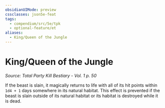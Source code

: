 ```yaml
---
obsidianUIMode: preview
cssclasses: json5e-feat
tags:
  - compendium/src/5e/tpk
  - optional-feature/et
aliases:
  - King/Queen of the Jungle
---
```

# King/Queen of the Jungle
*Source: Total Party Kill Bestiary - Vol. 1 p. 50*  

If the beast is slain, it magically returns to life with all of its hit points within `1d4 + 1` days somewhere in its natural habitat. This effect is prevented if the beast is slain outside of its natural habitat or its habitat is destroyed while it is dead.